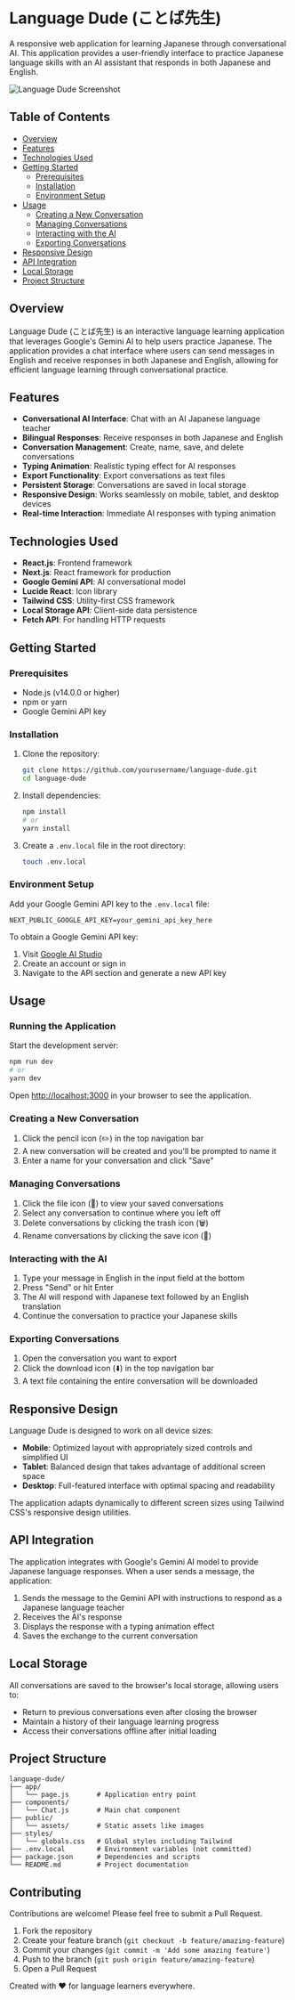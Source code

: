 # Language Dude (ことば先生)

A responsive web application for learning Japanese through conversational AI. This application provides a user-friendly interface to practice Japanese language skills with an AI assistant that responds in both Japanese and English.

![Language Dude Screenshot](https://via.placeholder.com/800x450)

## Table of Contents

- [Overview](#overview)
- [Features](#features)
- [Technologies Used](#technologies-used)
- [Getting Started](#getting-started)
  - [Prerequisites](#prerequisites)
  - [Installation](#installation)
  - [Environment Setup](#environment-setup)
- [Usage](#usage)
  - [Creating a New Conversation](#creating-a-new-conversation)
  - [Managing Conversations](#managing-conversations)
  - [Interacting with the AI](#interacting-with-the-ai)
  - [Exporting Conversations](#exporting-conversations)
- [Responsive Design](#responsive-design)
- [API Integration](#api-integration)
- [Local Storage](#local-storage)
- [Project Structure](#project-structure)

## Overview

Language Dude (ことば先生) is an interactive language learning application that leverages Google's Gemini AI to help users practice Japanese. The application provides a chat interface where users can send messages in English and receive responses in both Japanese and English, allowing for efficient language learning through conversational practice.

## Features

- **Conversational AI Interface**: Chat with an AI Japanese language teacher
- **Bilingual Responses**: Receive responses in both Japanese and English
- **Conversation Management**: Create, name, save, and delete conversations
- **Typing Animation**: Realistic typing effect for AI responses
- **Export Functionality**: Export conversations as text files
- **Persistent Storage**: Conversations are saved in local storage
- **Responsive Design**: Works seamlessly on mobile, tablet, and desktop devices
- **Real-time Interaction**: Immediate AI responses with typing animation

## Technologies Used

- **React.js**: Frontend framework
- **Next.js**: React framework for production
- **Google Gemini API**: AI conversational model
- **Lucide React**: Icon library
- **Tailwind CSS**: Utility-first CSS framework
- **Local Storage API**: Client-side data persistence
- **Fetch API**: For handling HTTP requests

## Getting Started

### Prerequisites

- Node.js (v14.0.0 or higher)
- npm or yarn
- Google Gemini API key

### Installation

1. Clone the repository:

   ```bash
   git clone https://github.com/yourusername/language-dude.git
   cd language-dude
   ```

2. Install dependencies:

   ```bash
   npm install
   # or
   yarn install
   ```

3. Create a `.env.local` file in the root directory:
   ```bash
   touch .env.local
   ```

### Environment Setup

Add your Google Gemini API key to the `.env.local` file:

```
NEXT_PUBLIC_GOOGLE_API_KEY=your_gemini_api_key_here
```

To obtain a Google Gemini API key:

1. Visit [Google AI Studio](https://ai.google.dev/)
2. Create an account or sign in
3. Navigate to the API section and generate a new API key

## Usage

### Running the Application

Start the development server:

```bash
npm run dev
# or
yarn dev
```

Open [http://localhost:3000](http://localhost:3000) in your browser to see the application.

### Creating a New Conversation

1. Click the pencil icon (✏️) in the top navigation bar
2. A new conversation will be created and you'll be prompted to name it
3. Enter a name for your conversation and click "Save"

### Managing Conversations

1. Click the file icon (📄) to view your saved conversations
2. Select any conversation to continue where you left off
3. Delete conversations by clicking the trash icon (🗑️)
4. Rename conversations by clicking the save icon (💾)

### Interacting with the AI

1. Type your message in English in the input field at the bottom
2. Press "Send" or hit Enter
3. The AI will respond with Japanese text followed by an English translation
4. Continue the conversation to practice your Japanese skills

### Exporting Conversations

1. Open the conversation you want to export
2. Click the download icon (⬇️) in the top navigation bar
3. A text file containing the entire conversation will be downloaded

## Responsive Design

Language Dude is designed to work on all device sizes:

- **Mobile**: Optimized layout with appropriately sized controls and simplified UI
- **Tablet**: Balanced design that takes advantage of additional screen space
- **Desktop**: Full-featured interface with optimal spacing and readability

The application adapts dynamically to different screen sizes using Tailwind CSS's responsive design utilities.

## API Integration

The application integrates with Google's Gemini AI model to provide Japanese language responses. When a user sends a message, the application:

1. Sends the message to the Gemini API with instructions to respond as a Japanese language teacher
2. Receives the AI's response
3. Displays the response with a typing animation effect
4. Saves the exchange to the current conversation

## Local Storage

All conversations are saved to the browser's local storage, allowing users to:

- Return to previous conversations even after closing the browser
- Maintain a history of their language learning progress
- Access their conversations offline after initial loading

## Project Structure

```
language-dude/
├── app/
│   └── page.js       # Application entry point
├── components/
│   └── Chat.js       # Main chat component
├── public/
│   └── assets/       # Static assets like images
├── styles/
│   └── globals.css   # Global styles including Tailwind
├── .env.local        # Environment variables (not committed)
├── package.json      # Dependencies and scripts
└── README.md         # Project documentation
```

## Contributing

Contributions are welcome! Please feel free to submit a Pull Request.

1. Fork the repository
2. Create your feature branch (`git checkout -b feature/amazing-feature`)
3. Commit your changes (`git commit -m 'Add some amazing feature'`)
4. Push to the branch (`git push origin feature/amazing-feature`)
5. Open a Pull Request

Created with ❤️ for language learners everywhere.
